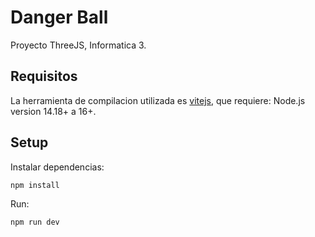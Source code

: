 # Danger Ball

Proyecto ThreeJS, Informatica 3.

## Requisitos

La herramienta de compilacion utilizada es [vitejs](https://vitejs.dev/), que requiere: Node.js version 14.18+ a 16+.

## Setup

Instalar dependencias:

```bash
npm install
```

Run:

```bash
npm run dev
```
